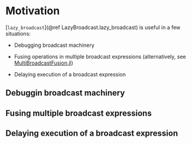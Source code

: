 # Motivation

[`lazy_broadcast`](@ref LazyBroadcast.lazy_broadcast) is useful in a few
situations:

 - Debugging broadcast machinery

 - Fusing operations in multiple broadcast expressions (alternatively, see
   [MultiBroadcastFusion.jl](https://github.com/CliMA/MultiBroadcastFusion.jl))

 - Delaying execution of a broadcast expression

## Debuggin broadcast machinery

## Fusing multiple broadcast expressions

## Delaying execution of a broadcast expression

